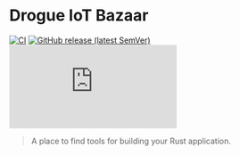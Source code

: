 # Drogue IoT Bazaar

[![CI](https://github.com/drogue-iot/drogue-cloud/workflows/CI/badge.svg)](https://github.com/drogue-iot/drogue-cloud/actions?query=workflow%3A%22CI%22)
[![GitHub release (latest SemVer)](https://img.shields.io/github/v/tag/drogue-iot/drogue-cloud?sort=semver)](https://github.com/drogue-iot/drogue-bazaar/releases)
[![Matrix](https://img.shields.io/matrix/drogue-iot:matrix.org)](https://matrix.to/#/#drogue-iot:matrix.org)

> A place to find tools for building your Rust application.
